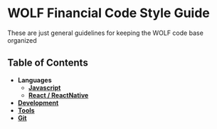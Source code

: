 # WOLF Financial Code Style Guide

These are just general guidelines for keeping the WOLF code base organized

## Table of Contents

* **Languages**
  * [**Javascript**](docs/Languages/Javascript/index.md)
  * [**React / ReactNative**](docs/Languages/Javascript/React/index.md)
* [**Development**](docs/Development/index.md)
* [**Tools**](docs/Tools/index.md)
* [**Git**](docs/Git/index.md)
